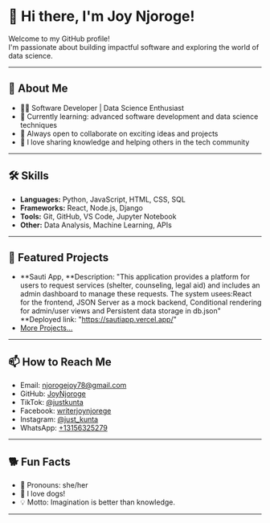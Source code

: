# 👋 Hi there, I'm Joy Njoroge!

Welcome to my GitHub profile!  
I'm passionate about building impactful software and exploring the world of data science.

---

## 🚀 About Me

- 👩‍💻 Software Developer | Data Science Enthusiast
- 🌱 Currently learning: advanced software development and data science techniques
- 🤝 Always open to collaborate on exciting ideas and projects
- 📝 I love sharing knowledge and helping others in the tech community

---

## 🛠️ Skills

- **Languages:** Python, JavaScript, HTML, CSS, SQL
- **Frameworks:** React, Node.js, Django
- **Tools:** Git, GitHub, VS Code, Jupyter Notebook
- **Other:** Data Analysis, Machine Learning, APIs

---

## 🌟 Featured Projects

- **Sauti App,
  **Description: "This application provides a platform for users to request services (shelter, counseling, legal aid) and includes an admin dashboard to manage these requests. The system usees:React for the frontend, JSON Server as a mock backend, Conditional rendering for admin/user views and Persistent data storage in db.json"
  **Deployed link: "https://sautiapp.vercel.app/"
- [More Projects...](https://github.com/JoyNjoroge?tab=repositories)

---

## 📫 How to Reach Me

- Email: njorogejoy78@gmail.com
- GitHub: [JoyNjoroge](https://github.com/JoyNjoroge)
- TikTok: [@justkunta](https://www.tiktok.com/@justkunta)
- Facebook: [writerjoynjorege](https://facebook.com/writerjoynjorege)
- Instagram: [@just_kunta](https://instagram.com/just_kunta)
- WhatsApp: [+13156325279](https://wa.me/+254795776445)

---

## 🐕 Fun Facts

- 👩 Pronouns: she/her
- 🐶 I love dogs!
- 💡 Motto: Imagination is better than knowledge.

---

<!--
**JoyNjoroge/JoyNjoroge** is a ✨ special ✨ repository because its `README.md` appears on your GitHub profile.
You can click the Preview link to take a look at your changes.
-->

